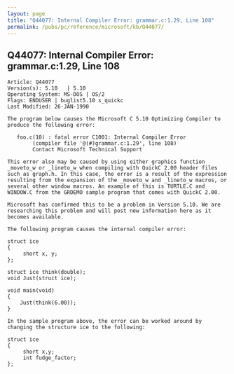```yaml
---
layout: page
title: "Q44077: Internal Compiler Error: grammar.c:1.29, Line 108"
permalink: /pubs/pc/reference/microsoft/kb/Q44077/
---
```


## Q44077: Internal Compiler Error: grammar.c:1.29, Line 108

	Article: Q44077
	Version(s): 5.10   | 5.10
	Operating System: MS-DOS | OS/2
	Flags: ENDUSER | buglist5.10 s_quickc
	Last Modified: 26-JAN-1990
	
	The program below causes the Microsoft C 5.10 Optimizing Compiler to
	produce the following error:
	
	   foo.c(10) : fatal error C1001: Internal Compiler Error
	        (compiler file '@(#)grammar.c:1.29', line 108)
	        Contact Microsoft Technical Support
	
	This error also may be caused by using either graphics function
	_moveto_w or _lineto_w when compiling with QuickC 2.00 header files
	such as graph.h. In this case, the error is a result of the expression
	resulting from the expansion of the _moveto_w and _lineto_w macros, or
	several other window macros. An example of this is TURTLE.C and
	WINDOW.C from the GRDEMO sample program that comes with QuickC 2.00.
	
	Microsoft has confirmed this to be a problem in Version 5.10. We are
	researching this problem and will post new information here as it
	becomes available.
	
	The following program causes the internal compiler error:
	
	struct ice
	{
	     short x, y;
	};
	
	struct ice think(double);
	void Just(struct ice);
	
	void main(void)
	{
	    Just(think(6.00));
	}
	
	In the sample program above, the error can be worked around by
	changing the structure ice to the following:
	
	struct ice
	{
	     short x,y;
	     int fudge_factor;
	};
